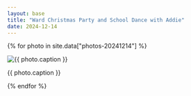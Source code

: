 ```yaml
---
layout: base
title: "Ward Christmas Party and School Dance with Addie"
date: 2024-12-14
---
```


{% for photo in site.data["photos-20241214"] %}
  <div>
    <img src="{{ site.baseurl }}/photos/{{ photo.file }}" alt="{{ photo.caption }}">
    <p>{{ photo.caption }}</p>
  </div>
{% endfor %}